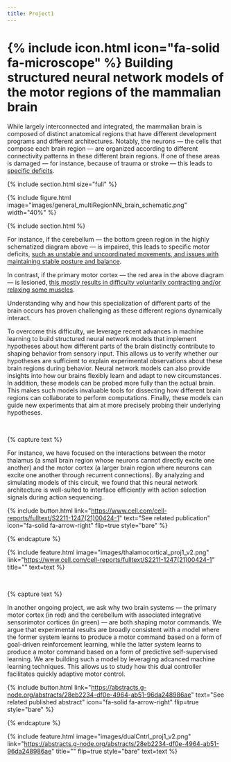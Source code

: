 ```yaml
---
title: Project1
---
```


# {% include icon.html icon="fa-solid fa-microscope" %} Building structured neural network models of the motor regions of the mammalian brain


While largely interconnected and integrated, the mammalian brain is composed of distinct anatomical regions that have different development programs and different architectures. Notably, the neurons — the cells that compose each brain region — are organized according to different connectivity patterns in these different brain regions. If one of these areas is damaged — for instance, because of trauma or stroke — this leads to [specific deficits](https://www.youtube.com/shorts/yri-cHlQYIg).

{% include section.html size="full" %}

{% include figure.html image="images/general_multiRegionNN_brain_schematic.png" width="40%" %}

{% include section.html %}

For instance, if the cerebellum — the bottom green region in the highly schematized diagram above — is impaired, this leads to specific motor deficits, [such as unstable and uncoordinated movements, and issues with maintaining stable posture and balance](https://youtu.be/1SIpRuUipxc?si=SQM50doF95Lg2q_9&t=4).

In contrast, if the primary motor cortex — the red area in the above diagram — is lesioned, [this mostly results in difficulty voluntarily contracting and/or relaxing some muscles](https://youtu.be/XvnbtLLoPqE?si=a7ZwyTGl7ibqrvrK&t=611).

Understanding why and how this specialization of different parts of the brain occurs has proven challenging as these different regions dynamically interact.

To overcome this difficulty, we leverage recent advances in machine learning to build structured neural network models that implement hypotheses about how different parts of the brain distinctly contribute to shaping behavior from sensory input. This allows us to verify whether our hypotheses are sufficient to explain experimental observations about these brain regions during behavior.
Neural network models can also provide insights into how our brains flexibly learn and adapt to new circumstances.
In addition, these models can be probed more fully than the actual brain. This makes such models invaluable tools for dissecting how different brain regions can collaborate to perform computations. Finally, these models can guide new experiments that aim at more precisely probing their underlying hypotheses.

&nbsp;

{% capture text %}

For instance, we have focused on the interactions between the motor thalamus (a small brain region whose neurons cannot directly excite one another) and the motor cortex (a larger brain region where neurons can excite one another through recurrent connections). By analyzing and simulating models of this circuit, we found that this neural network architecture is well-suited to interface efficiently with action selection signals during action sequencing.


{%
  include button.html
  link="https://www.cell.com/cell-reports/fulltext/S2211-1247(21)00424-1"
  text="See related publication"
  icon="fa-solid fa-arrow-right"
  flip=true
  style="bare"
%}

{% endcapture %}

{%
  include feature.html
  image="images/thalamocortical_proj1_v2.png"
  link="https://www.cell.com/cell-reports/fulltext/S2211-1247(21)00424-1"
  title=""
  text=text
%}


&nbsp;


{% capture text %}

In another ongoing project, we ask why two brain systems — the primary motor cortex (in red) and the cerebellum with associated integrative sensorimotor cortices (in green) — are both shaping motor commands. We argue that experimental results are broadly consistent with a model where the former system learns to produce a motor command based on a form of goal-driven reinforcement learning, while the latter system learns to produce a motor command based on a form of predictive self-supervised learning. We are building such a model by leveraging adcanced machine learning techniques. This allows us to study how this dual controller facilitates quickly adaptive motor control.

{%
  include button.html
  link="https://abstracts.g-node.org/abstracts/28eb2234-df0e-4964-ab51-96da248986ae"
  text="See related published abstract"
  icon="fa-solid fa-arrow-right"
  flip=true
  style="bare"
%}

{% endcapture %}

{%
  include feature.html
  image="images/dualCntrl_proj1_v2.png"
  link="https://abstracts.g-node.org/abstracts/28eb2234-df0e-4964-ab51-96da248986ae"
  title=""
  flip=true
  style="bare"
  text=text
%}

